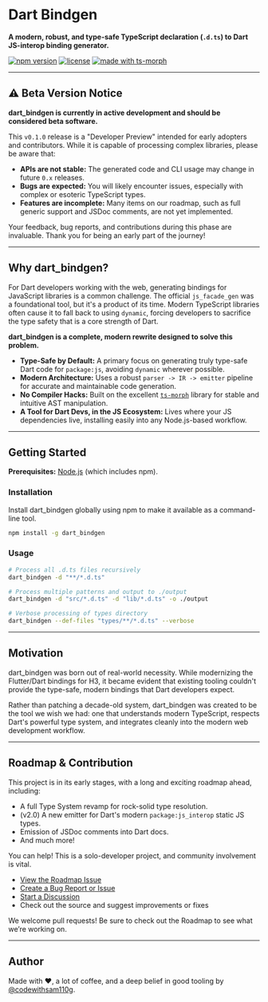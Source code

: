 # Dart Bindgen

**A modern, robust, and type-safe TypeScript declaration (`.d.ts`) to Dart JS-interop binding generator.**

[![npm version](https://img.shields.io/npm/v/dart_bindgen.svg)](https://www.npmjs.com/package/dart_bindgen)
[![license](https://img.shields.io/badge/license-Apache%202.0-blue.svg)](https://opensource.org/licenses/Apache-2.0)
[![made with ts-morph](https://img.shields.io/badge/made%20with-ts--morph-563d7c.svg)](https://ts-morph.com/)

---

## ⚠️ Beta Version Notice

**dart_bindgen is currently in active development and should be considered beta software.**

This `v0.1.0` release is a "Developer Preview" intended for early adopters and contributors. While it is capable of processing complex libraries, please be aware that:

* **APIs are not stable:** The generated code and CLI usage may change in future `0.x` releases.
* **Bugs are expected:** You will likely encounter issues, especially with complex or esoteric TypeScript types.
* **Features are incomplete:** Many items on our roadmap, such as full generic support and JSDoc comments, are not yet implemented.

Your feedback, bug reports, and contributions during this phase are invaluable. Thank you for being an early part of the journey!

---

## Why dart_bindgen?

For Dart developers working with the web, generating bindings for JavaScript libraries is a common challenge. The official `js_facade_gen` was a foundational tool, but it's a product of its time. Modern TypeScript libraries often cause it to fall back to using `dynamic`, forcing developers to sacrifice the type safety that is a core strength of Dart.

**dart_bindgen is a complete, modern rewrite designed to solve this problem.**

* **Type-Safe by Default:** A primary focus on generating truly type-safe Dart code for `package:js`, avoiding `dynamic` wherever possible.
* **Modern Architecture:** Uses a robust `parser -> IR -> emitter` pipeline for accurate and maintainable code generation.
* **No Compiler Hacks:** Built on the excellent [`ts-morph`](https://ts-morph.com/) library for stable and intuitive AST manipulation.
* **A Tool for Dart Devs, in the JS Ecosystem:** Lives where your JS dependencies live, installing easily into any Node.js-based workflow.

---

## Getting Started

**Prerequisites:** [Node.js](https://nodejs.org/) (which includes npm).

### Installation

Install dart_bindgen globally using npm to make it available as a command-line tool.

```bash
npm install -g dart_bindgen
```

### Usage

```bash
# Process all .d.ts files recursively
dart_bindgen -d "**/*.d.ts"

# Process multiple patterns and output to ./output
dart_bindgen -d "src/*.d.ts" -d "lib/*.d.ts" -o ./output

# Verbose processing of types directory
dart_bindgen --def-files "types/**/*.d.ts" --verbose
```

---

## Motivation

dart_bindgen was born out of real-world necessity. While modernizing the Flutter/Dart bindings for H3, it became evident that existing tooling couldn't provide the type-safe, modern bindings that Dart developers expect.

Rather than patching a decade-old system, dart_bindgen was created to be the tool we wish we had: one that understands modern TypeScript, respects Dart's powerful type system, and integrates cleanly into the modern web development workflow.

---

## Roadmap & Contribution

This project is in its early stages, with a long and exciting roadmap ahead, including:

* A full Type System revamp for rock-solid type resolution.
* (v2.0) A new emitter for Dart's modern `package:js_interop` static JS types.
* Emission of JSDoc comments into Dart docs.
* And much more!

You can help! This is a solo-developer project, and community involvement is vital.

* [View the Roadmap Issue](https://github.com/codewithsam110g/dartify/issues/1)
* [Create a Bug Report or Issue](https://github.com/codewithsam110g/dartify/issues/new)
* [Start a Discussion](https://github.com/codewithsam110g/dartify/discussions)
* Check out the source and suggest improvements or fixes

We welcome pull requests! Be sure to check out the Roadmap to see what we’re working on.

---

## Author

Made with ❤️, a lot of coffee, and a deep belief in good tooling by [@codewithsam110g](https://github.com/codewithsam110g).
